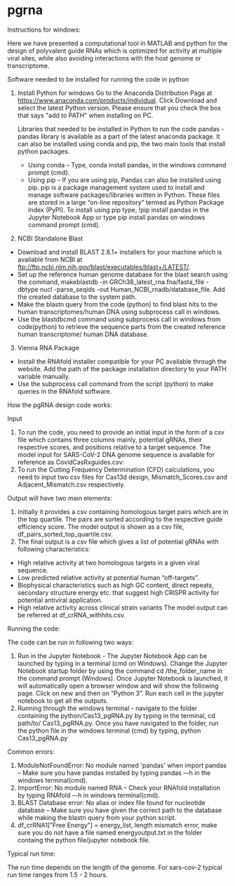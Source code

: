 # pgrna


Instructions for windows:

Here we have presented a computational tool in MATLAB and python for the design of polyvalent guide RNAs which is optimized for activity at multiple viral sites, while also avoiding interactions with the host genome or transcriptome.

Software needed to be installed for running the code in python
1) Install Python for windows
      Go to the Anaconda Distribution Page at https://www.anaconda.com/products/individual. Click Download and select the latest Python version. Please ensure that you check the       box that says "add to PATH" when installing on PC.

      Libraries that needed to be installed in Python to run the code
      pandas - pandas library is available as a part of the latest anaconda package. It can also be installed using conda and pip, the two main tools that install python packages.
      - Using conda – Type, conda install pandas, in the windows command prompt (cmd).
      - Using pip – If you are using pip, Pandas can also be installed using pip. pip is a package management system used to install and manage software packages/libraries written in Python. These files are stored in a large “on-line repository” termed as Python Package Index (PyPI). To install using pip type, !pip install pandas in the Jupyter Notebook App or type pip install pandas on windows command prompt (cmd).

2) NCBI Standalone Blast
- Download and install BLAST 2.8.1+ installers for your machine which is available from NCBI at ftp://ftp.ncbi.nlm.nih.gov/blast/executables/blast+/LATEST/.
- Set up the reference human genome database for the blast search using the command, makeblastdb -in GRCh38_latest_rna.fna/fasta_file -dbtype nucl -parse_seqids  -out Human_NCBI_rnadb/database_file. Add the created database to the system path.
- Make the blastn query from the code (python) to find blast hits to the human transcriptomes/human DNA using subprocess call in windows.
- Use the blastdbcmd command using subprocess call in windows from code(python) to retrieve the sequence parts from the created reference human transcriptome/ human DNA database.

3) Vienna RNA Package
- Install the RNAfold installer compatible for your PC available through the website. Add the path of the package installation directory to your PATH variable manually.
- Use the subprocess call command from the script (python) to make queries in the RNAfold software.

How the pgRNA design code works:

Input
1) To run the code, you need to provide an initial input in the form of a csv file which contains three columns mainly, potential gRNAs, their respective scores, and positions relative to a target sequence. The model input for SARS-CoV-2 DNA genome sequence is available for reference as CovidCasRxguides.csv:
2) To run the Cutting Frequency Determination (CFD) calculations, you need to input two csv files for Cas13d design, Mismatch_Scores.csv and Adjacent_Mismatch.csv respectively. 

Output will have two main elements:

1) Initially it provides a csv containing homologous target pairs which are in the top quartile. The pairs are sorted according to the respective guide efficiency score. The model output is shown as a csv file, df_pairs_sorted_top_quartile.csv. 
2) The final output is a csv file which gives a list of potential gRNAs with following characteristics:
- High relative activity at two homologous targets in a given viral sequence.
- Low predicted relative activity at potential human “off-targets”.
- Biophysical characteristics such as high GC content, direct repeats, secondary structure energy etc. that suggest high CRISPR activity for potential antiviral application.
- High relative activity across clinical strain variants
The model output can be referred at df_crRNA_withhits.csv.

Running the code:

The code can be run in following two ways:
1) Run in the Jupyter Notebook - The Jupyter Notebook App can be launched by typing in a terminal (cmd on Windows). Change the Jupyter Notebook startup folder by using the command cd /the_folder_name in the command prompt (Windows). Once Jupyter Notebook is launched, it will automatically open a browser window and will show the following page. Click on new and then on “Python 3”. Run each cell in the jupyter notebook to get all the outputs.
2) Running through the windows terminal - navigate to the folder containing the python/Cas13_pgRNA.py by typing in the terminal, cd path/to/ Cas13_pgRNA.py.
Once you have navigated to the folder, run the python file in the windows terminal (cmd) by typing, python Cas13_pgRNA.py

Common errors:

1) ModuleNotFoundError: No module named 'pandas' when import pandas – Make sure you have pandas installed by typing pandas –-h in the windows terminal(cmd).
2) ImportError: No module named RNA – Check your RNAfold installation by typing RNAfold –-h in windows terminal(cmd).
3) BLAST Database error: No alias or index file found for nucleotide database – Make sure you have given the correct path to the database while making the blastn query from your python script.
4) df_crRNA1["Free Energy"] = energy_list, length mismatch error, make sure you do not have a file named energyoutput.txt in the folder containg the python file/jupyter notebook file.

Typical run time:

The run time depends on the length of the genome. For sars-cov-2 typical run time ranges from 1.5 - 2 hours.
